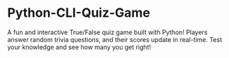 # Python-CLI-Quiz-Game
A fun and interactive True/False quiz game built with Python! Players answer random trivia questions, and their scores update in real-time. Test your knowledge and see how many you get right! 
